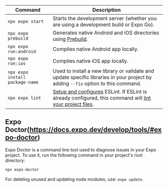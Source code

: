 
|Command|Description|
|---|---|
|`npx expo start`|Starts the development server (whether you are using a development build or Expo Go).|
|`npx expo prebuild`|Generates native Android and iOS directories using [Prebuild](https://docs.expo.dev/workflow/prebuild/).|
|`npx expo run:android`|Compiles native Android app locally.|
|`npx expo run:ios`|Compiles native iOS app locally.|
|`npx expo install package-name`|Used to install a new library or validate and update specific libraries in your project by adding `--fix` option to this command.|
|`npx expo lint`|[Setup and configures](https://docs.expo.dev/guides/using-eslint/) ESLint. If ESLint is already configured, this command will [lint your project files](https://docs.expo.dev/guides/using-eslint/#usage).|

## Expo Doctor(https://docs.expo.dev/develop/tools/#expo-doctor)
Expo Doctor is a command line tool used to diagnose issues in your Expo project. To use it, run the following command in your project's root directory:
```bash
npx expo-doctor
```


For deleting unused and updating node modules, use: `expo update`.